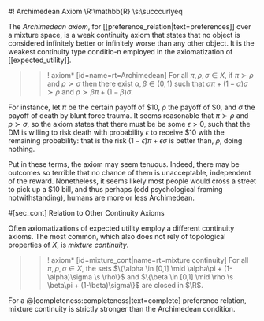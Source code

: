 #! Archimedean Axiom
\R:\mathbb{R}
\s:\succcurlyeq

The *Archimedean axiom*, for [[preference_relation|text=preferences]] over a mixture space, is a weak continuity axiom that states that no object is considered infinitely better or infinitely worse than any other object. It is the weakest continuity type conditio-n employed in the axiomatization of [[expected_utility]].

>>! axiom* [id=name=rt=Archimedean] For all $\pi,\rho,\sigma \in X$,   if  $\pi \succ \rho$ and $\rho \succ \sigma$  then  there  exist  $\alpha,\beta\in(0,1)$ such that $\alpha\pi + (1-\alpha)\sigma \succ \rho$ and $\rho \succ \beta\pi + (1-\beta)\sigma$.

For instance, let $\pi$ be the certain payoff of \$10, $\rho$ the payoff of \$0, and $\sigma$ the payoff of death by blunt force trauma. It seems reasonable that  $\pi \succ \rho$ and $\rho \succ \sigma$, so the axiom states that there must be be some $\epsilon > 0$, such that the DM is willing to risk death with probability $\epsilon$ to receive \$10 with the remaining probability: that is the risk  $(1-\epsilon)\pi + \epsilon \sigma$ is better than, $\rho$, doing nothing.

Put in these terms, the axiom may seem tenuous. Indeed, there may be outcomes so terrible that no chance of them is unacceptable, independent of the reward. Nonetheless, it seems likely most people would cross a street to pick up a \$10 bill, and thus perhaps (odd psychological framing notwithstanding), humans are more or less Archimedean. 

#[sec_cont] Relation to Other Continuity Axioms

Often axiomatizations of expected utility employ a different continuity axioms. The most common, which also does not rely of topological properties of $X$, is *mixture continuity*.

>>! axiom* [id=mixture_cont|name=rt=mixture continuity] For all $\pi,\rho,\sigma \in X$, the sets $\{\alpha \in [0,1] \mid \alpha\pi + (1-\alpha)\sigma \s \rho\}$ and $\{\beta \in [0,1] \mid \rho \s \beta\pi + (1-\beta)\sigma\}$ are closed in $\R$.

For a @[completeness:completeness|text=complete] preference relation, mixture continuity is strictly stronger than the Archimedean condition.